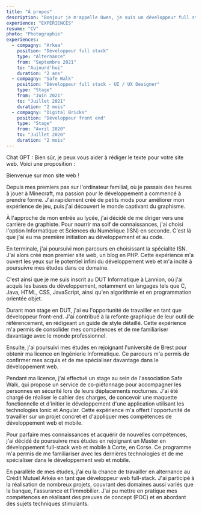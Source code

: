 ```yaml
---
title: "À propos"
description: "Bonjour je m'appelle Owen, je suis un développeur full stack, qui adore explorer de nouvelles technologies web."
experience: "EXPÉRIENCES"
resume: "CV"
photo: "Photographie"
experiences:
  - compagny: "Arkea"
    position: "Développeur full stack"
    type: "Alternance"
    from: "Septembre 2021"
    to: "Aujourd'hui"
    duration: "2 ans"
  - compagny: "Safe Walk"
    position: "Développeur full stack - UI / UX Designer"
    type: "Stage"
    from: "Juin 2021"
    to: "Juillet 2021"
    duration: "2 mois"
  - compagny: "Digital Bricks"
    position: "Développeur front end"
    type: "Stage"
    from: "Avril 2020"
    to: "Juillet 2020"
    duration: "2 mois"
---
```

Chat GPT : Bien sûr, je peux vous aider à rédiger le texte pour votre site web. Voici une proposition :

Bienvenue sur mon site web !

Depuis mes premiers pas sur l'ordinateur familial, où je passais des heures à jouer à Minecraft, ma passion pour le développement a commencé à prendre forme. J'ai rapidement créé de petits mods pour améliorer mon expérience de jeu, puis j'ai découvert le monde captivant du graphisme.

À l'approche de mon entrée au lycée, j'ai décidé de me diriger vers une carrière de graphiste. Pour nourrir ma soif de connaissances, j'ai choisi l'option Informatique et Sciences du Numérique (ISN) en seconde. C'est là que j'ai eu ma première initiation au développement et au code.

En terminale, j'ai poursuivi mon parcours en choisissant la spécialité ISN. J'ai alors créé mon premier site web, un blog en PHP. Cette expérience m'a ouvert les yeux sur le potentiel infini du développement web et m'a incité à poursuivre mes études dans ce domaine.

C'est ainsi que je me suis inscrit au DUT Informatique à Lannion, où j'ai acquis les bases du développement, notamment en langages tels que C, Java, HTML, CSS, JavaScript, ainsi qu'en algorithmie et en programmation orientée objet.

Durant mon stage en DUT, j'ai eu l'opportunité de travailler en tant que développeur front-end. J'ai contribué à la refonte graphique de leur outil de référencement, en rédigeant un guide de style détaillé. Cette expérience m'a permis de consolider mes compétences et de me familiariser davantage avec le monde professionnel.

Ensuite, j'ai poursuivi mes études en rejoignant l'université de Brest pour obtenir ma licence en Ingénierie Informatique. Ce parcours m'a permis de confirmer mes acquis et de me spécialiser davantage dans le développement web.

Pendant ma licence, j'ai effectué un stage au sein de l'association Safe Walk, qui propose un service de co-piétonnage pour accompagner les personnes en sécurité lors de leurs déplacements nocturnes. J'ai été chargé de réaliser le cahier des charges, de concevoir une maquette fonctionnelle et d'initier le développement d'une application utilisant les technologies Ionic et Angular. Cette expérience m'a offert l'opportunité de travailler sur un projet concret et d'appliquer mes compétences de développement web et mobile.

Pour parfaire mes connaissances et acquérir de nouvelles compétences, j'ai décidé de poursuivre mes études en rejoignant un Master en développement full-stack web et mobile à Corte, en Corse. Ce programme m'a permis de me familiariser avec les dernières technologies et de me spécialiser dans le développement web et mobile.

En parallèle de mes études, j'ai eu la chance de travailler en alternance au Crédit Mutuel Arkéa en tant que développeur web full-stack. J'ai participé à la réalisation de nombreux projets, couvrant des domaines aussi variés que la banque, l'assurance et l'immobilier. J'ai pu mettre en pratique mes compétences en réalisant des preuves de concept (POC) et en abordant des sujets techniques stimulants.